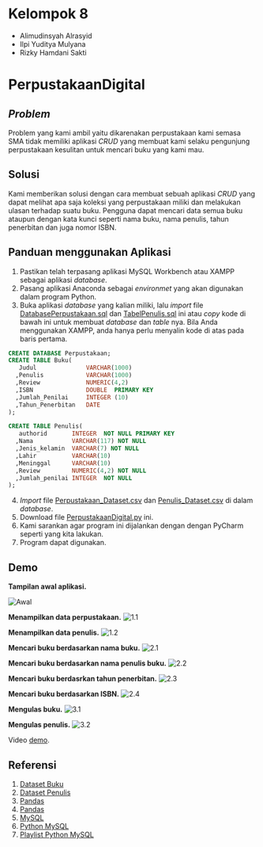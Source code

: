 # Kelompok 8
- Alimudinsyah Alrasyid
- Ilpi Yuditya Mulyana
- Rizky Hamdani Sakti
# PerpustakaanDigital
## *Problem*
Problem yang kami ambil yaitu dikarenakan perpustakaan kami semasa SMA tidak memiliki aplikasi *CRUD* yang membuat kami selaku pengunjung perpustakaan kesulitan untuk mencari buku yang kami mau.
## Solusi
Kami memberikan solusi dengan cara membuat sebuah aplikasi *CRUD* yang dapat melihat apa saja koleksi yang perpustakaan miliki dan melakukan ulasan terhadap suatu buku. Pengguna dapat mencari data semua buku ataupun dengan kata kunci seperti nama buku, nama penulis, tahun penerbitan dan juga nomor ISBN.
## Panduan menggunakan Aplikasi
1. Pastikan telah terpasang aplikasi MySQL Workbench atau XAMPP sebagai aplikasi *database*.
2. Pasang aplikasi Anaconda sebagai *environmet* yang akan digunakan dalam program Python.
3. Buka aplikasi *database* yang kalian miliki, lalu *import* file [DatabasePerpustakaan.sql](https://github.com/Rizkyhamm/PerpustakaanDigital/blob/main/PerpustakaanDigital.sql) dan [TabelPenulis.sql](https://github.com/Rizkyhamm/PerpustakaanDigital/blob/main/TabelPenulis.sql) ini atau *copy* kode di bawah ini untuk membuat *database* dan *table* nya. Bila Anda menggunakan XAMPP, anda hanya perlu menyalin kode di atas pada baris pertama.
```sql
CREATE DATABASE Perpustakaan;
CREATE TABLE Buku(
   Judul              VARCHAR(1000)
  ,Penulis            VARCHAR(1000)
  ,Review             NUMERIC(4,2)
  ,ISBN               DOUBLE  PRIMARY KEY 
  ,Jumlah_Penilai     INTEGER (10) 
  ,Tahun_Penerbitan   DATE 
);
```
```sql
CREATE TABLE Penulis(
   authorid       INTEGER  NOT NULL PRIMARY KEY 
  ,Nama           VARCHAR(117) NOT NULL
  ,Jenis_kelamin  VARCHAR(7) NOT NULL
  ,Lahir          VARCHAR(10)
  ,Meninggal      VARCHAR(10)
  ,Review         NUMERIC(4,2) NOT NULL
  ,Jumlah_penilai INTEGER  NOT NULL
);
```
4. *Import* file [Perpustakaan_Dataset.csv](https://github.com/Rizkyhamm/PerpustakaanDigital/blob/main/Perpustakaan_Dataset.csv) dan [Penulis_Dataset.csv](https://github.com/Rizkyhamm/PerpustakaanDigital/blob/main/Penulis_Dataset.csv) di dalam *database*.
6. Download file [PerpustakaanDigital.py](https://github.com/Rizkyhamm/PerpustakaanDigital/blob/main/PerpustakaanDigital.py) ini.
7. Kami sarankan agar program ini dijalankan dengan dengan PyCharm seperti yang kita lakukan.
8. Program dapat digunakan.
## Demo
**Tampilan awal aplikasi.**

![Awal](https://github.com/Rizkyhamm/PerpustakaanDigital/blob/main/0.jpeg)

**Menampilkan data perpustakaan.**
![1.1](https://github.com/Rizkyhamm/PerpustakaanDigital/blob/main/1.1.jfif)

**Menampilkan data penulis.**
![1.2](https://github.com/Rizkyhamm/PerpustakaanDigital/blob/main/1.2.jfif)

**Mencari buku berdasarkan nama buku.**
![2.1](https://github.com/Rizkyhamm/PerpustakaanDigital/blob/main/2.1.jfif)

**Mencari buku berdasarkan nama penulis buku.**
![2.2](https://github.com/Rizkyhamm/PerpustakaanDigital/blob/main/2.2.jfif)

**Mencari buku berdasrkan tahun penerbitan.**
![2.3](https://github.com/Rizkyhamm/PerpustakaanDigital/blob/main/2.3.jfif)

**Mencari buku berdasarkan ISBN.**
![2.4](https://github.com/Rizkyhamm/PerpustakaanDigital/blob/main/2.4.jfif)

**Mengulas buku.**
![3.1](https://github.com/Rizkyhamm/PerpustakaanDigital/blob/main/3.1.jfif)

**Mengulas penulis.**
![3.2](https://github.com/Rizkyhamm/PerpustakaanDigital/blob/main/3.2.jfif)

Video [demo](https://drive.google.com/file/d/1vnv9p7pgMkpBjjyP6bYFI6h0IV_T-3vS/view?usp=sharing).

## Referensi
1. [Dataset Buku](https://www.kaggle.com/datasets/jealousleopard/goodreadsbooks)
2. [Dataset Penulis](https://www.kaggle.com/datasets/choobani/goodread-authors)
3. [Pandas](https://www.codegrepper.com/code-examples/python/pandas+set+max+columns)
4. [Pandas](https://www.youtube.com/watch?v=m1jHkL0qZsI)
5. [MySQL](https://www.youtube.com/watch?v=7S_tz1z_5bA&t=2610s)
6. [Python MySQL](https://www.youtube.com/watch?v=3vsC05rxZ8c&t=4s)
7. [Playlist Python MySQL](https://youtube.com/playlist?list=PLB5jA40tNf3tRMbTpBA0N7lfDZNLZAa9G)
